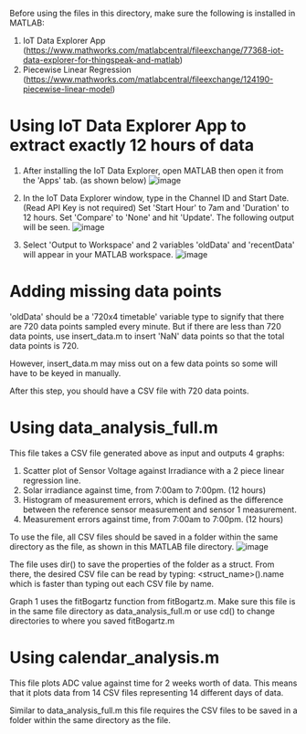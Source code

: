 Before using the files in this directory, make sure the following is installed in MATLAB:
1. IoT Data Explorer App (https://www.mathworks.com/matlabcentral/fileexchange/77368-iot-data-explorer-for-thingspeak-and-matlab)
2. Piecewise Linear Regression (https://www.mathworks.com/matlabcentral/fileexchange/124190-piecewise-linear-model)

# Using IoT Data Explorer App to extract exactly 12 hours of data
1. After installing the IoT Data Explorer, open MATLAB then open it from the 'Apps' tab. (as shown below)
![image](https://user-images.githubusercontent.com/79315379/218377963-5e463b62-9042-45c0-9193-90758428b899.png)

2. In the IoT Data Explorer window, type in the Channel ID and Start Date. (Read API Key is not required) Set 'Start Hour' to 7am and 'Duration' to 12 hours.
Set 'Compare' to 'None' and hit 'Update'. The following output will be seen.
![image](https://user-images.githubusercontent.com/79315379/218379058-0032685d-1c34-4650-83c8-43e124c80681.png)

3. Select 'Output to Workspace' and 2 variables 'oldData' and 'recentData' will appear in your MATLAB workspace.
![image](https://user-images.githubusercontent.com/79315379/218379913-e503d423-eef7-402d-b80a-453ba305ddcf.png)

# Adding missing data points
'oldData' should be a '720x4 timetable' variable type to signify that there are 720 data points sampled every minute. But if there are less than 720 data points, use insert_data.m to insert 'NaN' data points so that the total data points is 720.

However, insert_data.m may miss out on a few data points so some will have to be keyed in manually.

After this step, you should have a CSV file with 720 data points.

# Using data_analysis_full.m
This file takes a CSV file generated above as input and outputs 4 graphs:
1. Scatter plot of Sensor Voltage against Irradiance with a 2 piece linear regression line.
2. Solar irradiance against time, from 7:00am to 7:00pm. (12 hours)
3. Histogram of measurement errors, which is defined as the difference between the reference sensor measurement and sensor 1 measurement.
4. Measurement errors against time, from 7:00am to 7:00pm. (12 hours)

To use the file, all CSV files should be saved in a folder within the same directory as the file, as shown in this MATLAB file directory.
![image](https://user-images.githubusercontent.com/79315379/218387563-19da68e1-45e1-4365-8c22-5123b280f39f.png)

The file uses dir() to save the properties of the folder as a struct. From there, the desired CSV file can be read by typing:
<struct_name>(<number>).name
which is faster than typing out each CSV file by name.
  
Graph 1 uses the fitBogartz function from fitBogartz.m. Make sure this file is in the same file directory as data_analysis_full.m or use cd() to change directories to where you saved fitBogartz.m

# Using calendar_analysis.m
This file plots ADC value against time for 2 weeks worth of data. This means that it plots data from 14 CSV files representing 14 different days of data.
  
Similar to data_analysis_full.m this file requires the CSV files to be saved in a folder within the same directory as the file.
